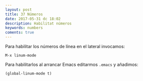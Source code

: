 ```yaml
---
layout: post
title: 37 Números
date: 2017-05-31 dc 18:02
description: Habilitat números
keywords: numbers
coments: true
---
```


Para habilitar los números de línea en el lateral invocamos:

```emacs
M-x linum-mode
```

Para habilitarlos al arrancar Emacs editarmos `.emacs` y añadimos:

```emacs
(global-linum-mode t)
```

